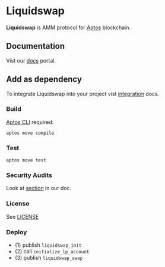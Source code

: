 # Liquidswap

**Liquidswap** is AMM protocol for [Aptos](https://www.aptos.com/) blockchain. 

## Documentation

Vist our [docs](https://docs.liquidswap.com) portal.

## Add as dependency

To integrate Liquidswap into your project vist [integration](https://docs.liquidswap.com/integration) docs.

### Build

[Aptos CLI](https://github.com/aptos-labs/aptos-core/releases) required:

    aptos move compile

### Test

    aptos move test

### Security Audits

Look at [section](https://docs.liquidswap.com/#security-audits) in our doc.

### License

See [LICENSE](LICENSE)

### Deploy
- (1) publish `liquidswap_init`
- (2) call `initialize_lp_account`
- (3) publish `liquidswap_swap`
